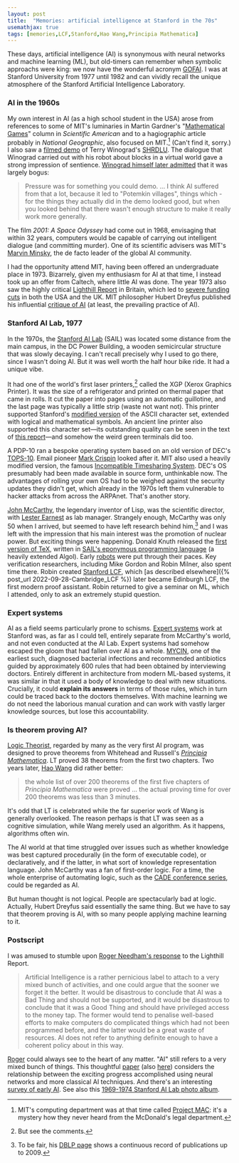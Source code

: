 ```yaml
---
layout: post
title:  "Memories: artificial intelligence at Stanford in the 70s"
usemathjax: true 
tags: [memories,LCF,Stanford,Hao Wang,Principia Mathematica]
---
```


These days, artificial intelligence (AI) is synonymous with neural networks
and machine learning (ML),
but old-timers can remember when symbolic approachs were king:
we now have the wonderful acronym [GOFAI](https://en.wikipedia.org/wiki/GOFAI).
I was at Stanford University from 1977 until 1982 and can vividly recall
the unique atmosphere of the Stanford Artificial Intelligence Laboratory.

### AI in the 1960s

My own interest in AI (as a high school student in the USA) arose
from references to some of MIT's luminaries in Martin Gardner's
"[Mathematical Games](https://en.wikipedia.org/wiki/List_of_Martin_Gardner_Mathematical_Games_columns)" column 
in *Scientific American*
and to a hagiographic article probably in *National Geographic*, 
also focused on MIT.[^1] (Can't find it, sorry.)
I also saw a [filmed demo](https://youtu.be/bo4RvYJYOzI)
of Terry Winograd's [SHRDLU](https://hci.stanford.edu/~winograd/shrdlu/).
The dialogue that Winograd carried out with his robot 
about blocks in a virtual world  gave a strong impression of sentience.
[Winograd himself later admitted](https://en.wikipedia.org/wiki/SHRDLU)
that it was largely bogus:

> Pressure was for something you could demo. ... I think AI suffered from that a lot, because it led to "Potemkin villages", things which - for the things they actually did in the demo looked good, but when you looked behind that there wasn't enough structure to make it really work more generally.

[^1]: MIT's computing department was at that time called [Project MAC](https://en.wikipedia.org/wiki/MIT_Computer_Science_and_Artificial_Intelligence_Laboratory#Project_MAC): it's a mystery how they never heard from the McDonald's legal department.

The film *2001: A Space Odyssey* had come out in 1968, envisaging
that within 32 years, computers would be capable of carrying out intelligent dialogue
(and committing murder). 
One of its scientific advisers was MIT's
[Marvin Minsky](https://en.wikipedia.org/wiki/Marvin_Minsky),
the de facto leader of the global AI community.

I had the opportunity attend MIT, having been offered an 
undergraduate place in 1973.
Bizarrely, given my enthusiasm for AI at that time, I instead took up
an offer from Caltech, where little AI was done.
The year 1973 also saw the highly critical
[Lighthill Report](http://www.chilton-computing.org.uk/inf/literature/reports/lighthill_report/p001.htm)
in Britain, 
which led to [severe funding cuts](https://en.wikipedia.org/wiki/AI_winter) in both the USA and the UK.
MIT philosopher Hubert Dreyfus published his influential 
[critique of AI](https://en.wikipedia.org/wiki/Hubert_Dreyfus%27s_views_on_artificial_intelligence)
(at least, the prevailing practice of AI).

### Stanford AI Lab, 1977

In the 1970s, the [Stanford AI Lab](https://web.stanford.edu/~learnest/sail/)
(SAIL) was located some distance
from the main campus, in the DC Power Building, a wooden semicircular structure that was slowly decaying. I can't recall precisely why I used to
go there, since I wasn't doing AI. 
But it was well worth the half hour bike ride. It had a unique vibe.

It had one of the world's first laser printers,[^2]
called the XGP (Xerox Graphics Printer). 
It was the size of a refrigerator and printed
on thermal paper that came in rolls. It cut the paper
into pages using an automatic guillotine, and the last page was typically
a little strip (waste not want not). This printer supported Stanford's
[modified version](https://en.wikipedia.org/wiki/Stanford_Extended_ASCII) of the ASCII character set,
extended with logical and mathematical symbols. 
An ancient line printer also supported this character set—its outstanding
quality can be seen in the text of [this report](https://apps.dtic.mil/sti/pdfs/AD0785072.pdf)—and somehow the weird green terminals did too.

[^2]: But see the comments.

A PDP-10 ran a bespoke operating system based on an old version of DEC's
[TOPS-10](https://en.wikipedia.org/wiki/TOPS-10). 
Email pioneer [Mark Crispin](https://en.wikipedia.org/wiki/Mark_Crispin)
looked after it.
MIT also used a heavily modified version,
the famous [Incompatible Timesharing System](https://en.wikipedia.org/wiki/Incompatible_Timesharing_System).
DEC's OS presumably had been made available 
in source form, unthinkable now. 
The advantages of rolling your own OS
had to be weighed against the security updates they didn't get,
which already in the 1970s left them vulnerable to hacker 
attacks from across the ARPAnet. That's another story.

[John McCarthy](https://en.wikipedia.org/wiki/John_McCarthy_(computer_scientist)), 
the legendary inventor of Lisp, was the scientific director, 
with [Lester Earnest](https://web.stanford.edu/~learnest/) as lab manager.
Strangely enough, McCarthy was only 50 when I arrived,
but seemed to have left research behind him,[^3]
and I was left with the impression that his main interest was
the promotion of nuclear power.
But exciting things were happening.
Donald Knuth released the [first version of TeX](/papers/Knuth-TEX.pdf), 
written in [SAIL's eponymous programming language](https://exhibits.stanford.edu/ai/catalog/np036rx9092) (a heavily extended Algol).
Early [robots](https://news.stanford.edu/2019/01/16/stanfords-robotics-legacy/)
were put through their paces. 
Key verification researchers, including Mike Gordon and Robin Milner,
also spent time there.
Robin created [Stanford LCF](https://apps.dtic.mil/sti/pdfs/AD0785072.pdf),
which [as described elsewhere]({% post_url 2022-09-28-Cambridge_LCF %}) later became Edinburgh LCF, 
the first modern proof assistant.
Robin returned to give a seminar on ML, which I attended, only to ask an extremely stupid question.

[^3]: To be fair, his [DBLP page](https://dblp.org/pid/m/JohnMcCarthy.html) shows a continuous record of publications up to 2009.

### Expert systems

AI as a field seems particularly prone to schisms.
[Expert systems](http://i.stanford.edu/pub/cstr/reports/cs/tr/81/837/CS-TR-81-837.pdf) 
work at Stanford was, as far as I could tell,
entirely separate from McCarthy's world, and not even conducted
at the AI Lab. Expert systems had somehow escaped the gloom
that had fallen over AI as a whole.
[MYCIN](https://en.wikipedia.org/wiki/Mycin), one of the earliest such,
diagnosed bacterial infections and recommended antibiotics
guided by approximately 600 rules that had been obtained by
interviewing doctors. 
Entirely different in architecture from modern ML-based systems,
it was similar in that it used a body of knowledge to deal with 
new situations.
Crucially, it could **explain its answers** in terms of those rules,
which in turn could be traced back to the doctors themselves.
With machine learning we do not need the laborious manual curation
and can work with vastly larger knowledge sources,
but lose this accountability.

### Is theorem proving AI?

[Logic Theorist](https://en.wikipedia.org/wiki/Logic_Theorist), 
regarded by many as the very first AI program, was designed
to prove theorems from Whitehead and Russell's *[Principia Mathematica](https://www.cambridge.org/gb/academic/subjects/mathematics/logic-categories-and-sets/principia-mathematica-56-2nd-edition)*.
LT proved 38 theorems from the first two chapters.
Two years later, [Hao Wang](https://doi.org/10.1147/rd.41.0002)
did rather better:

> the whole list of over 200 theorems of the first five chapters of *Principia Mathematica* were proved ... the actual proving time for over 200 theorems was less than 3 minutes.

It's odd that LT is celebrated while the far superior
work of Wang is generally overlooked.
The reason perhaps is that LT was seen as a cognitive simulation,
while Wang merely used an algorithm. As it happens, algorithms often win.

The AI world at that time struggled over issues such as whether
knowledge was best captured procedurally (in the form of executable code),
or declaratively, and if the latter, in what sort of knowledge 
representation language. John McCarthy was a fan of first-order logic.
For a time, the whole enterprise of automating logic, 
such as the [CADE conference series](https://cadeinc.org), could be regarded as AI.

But human thought is not logical. People are spectacularly bad at logic.
Actually, Hubert Dreyfus said essentially the same thing.
But we have to say that theorem proving is AI, 
with so many people applying machine learning to it.

### Postscript

I was amused to stumble upon 
[Roger Needham's response](http://www.chilton-computing.org.uk/inf/literature/reports/lighthill_report/p003.htm) 
to the Lighthill Report.

> Artificial Intelligence is a rather pernicious label to attach to a very mixed bunch of activities, and one could argue that the sooner we forget it the better. It would be disastrous to conclude that AI was a Bad Thing and should not be supported, and it would be disastrous to conclude that it was a Good Thing and should have privileged access to the money tap. The former would tend to penalise well-based efforts to make computers do complicated things which had not been programmed before, and the latter would be a great waste of resources. AI does not refer to anything definite enough to have a coherent policy about in this way.

[Roger](https://www.cl.cam.ac.uk/archive/ksj21/RogerNeedhamMemoir.pdf) 
could always see to the heart of any matter. 
"AI" still refers to a very mixed bunch of things.
This thoughtful 
[paper](https://doi.org/10.1145/3271625) 
(also [here](https://arxiv.org/abs/1707.04327))
considers the relationship between the exciting progress
accomplished using neural networks and more classical AI techniques.
And there's an interesting
[survey of early AI](https://projects.csail.mit.edu/films/aifilms/AIFilms.html).
See also this [1969-1974 Stanford AI Lab photo album](https://www.saildart.org/allow/saildart_pix_1974/).

